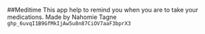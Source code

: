 ##Meditime
This app help to remind you when you are to take your medications.
Made by Nahomie Tagne
`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`